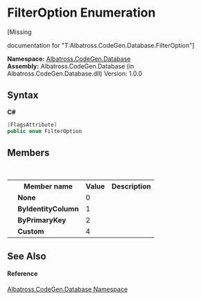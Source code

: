 # FilterOption Enumeration
 

\[Missing <summary> documentation for "T:Albatross.CodeGen.Database.FilterOption"\]

**Namespace:**&nbsp;<a href="N_Albatross_CodeGen_Database.md">Albatross.CodeGen.Database</a><br />**Assembly:**&nbsp;Albatross.CodeGen.Database (in Albatross.CodeGen.Database.dll) Version: 1.0.0

## Syntax

**C#**<br />
``` C#
[FlagsAttribute]
public enum FilterOption
```


## Members
&nbsp;<table><tr><th></th><th>Member name</th><th>Value</th><th>Description</th></tr><tr><td /><td target="F:Albatross.CodeGen.Database.FilterOption.None">**None**</td><td>0</td><td /></tr><tr><td /><td target="F:Albatross.CodeGen.Database.FilterOption.ByIdentityColumn">**ByIdentityColumn**</td><td>1</td><td /></tr><tr><td /><td target="F:Albatross.CodeGen.Database.FilterOption.ByPrimaryKey">**ByPrimaryKey**</td><td>2</td><td /></tr><tr><td /><td target="F:Albatross.CodeGen.Database.FilterOption.Custom">**Custom**</td><td>4</td><td /></tr></table>

## See Also


#### Reference
<a href="N_Albatross_CodeGen_Database.md">Albatross.CodeGen.Database Namespace</a><br />